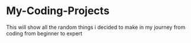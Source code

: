 # My-Coding-Projects
This will show all the random things i decided to make in my journey from coding from beginner to expert
